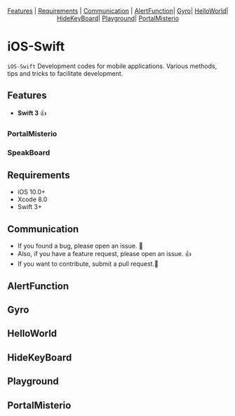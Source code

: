 <p align="center">
  <a href="#features">Features</a> |
  <a href="#requirements">Requirements</a> |
  <a href="#communication">Communication</a> |
  <a href="#alertFunction">AlertFunction</a>|
  <a href="#gyro">Gyro</a>|
  <a href="#helloWorld">HelloWorld</a>|
  <a href="#hideKeyboard">HideKeyBoard</a>|
  <a href="#playground">Playground</a>|
  <a href="#portalMisterio">PortalMisterio</a>
</p>

# iOS-Swift

`iOS-Swift` Development codes for mobile applications. Various methods, tips and tricks to facilitate development.

## Features
- **Swift 3** :thumbsup:

### PortalMisterio

### SpeakBoard


## Requirements
- iOS 10.0+
- Xcode 8.0
- Swift 3+


## Communication
- If you found a bug, please open an issue. :bow:
- Also, if you have a feature request, please open an issue. :thumbsup:
- If you want to contribute, submit a pull request.:muscle:

## AlertFunction


## Gyro

## HelloWorld

## HideKeyBoard

## Playground

## PortalMisterio
